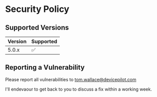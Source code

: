 # Security Policy

## Supported Versions

| Version | Supported          |
| ------- | ------------------ |
| 5.0.x   | :white_check_mark: |

## Reporting a Vulnerability

Please report all vulnerabilities to tom.wallace@devicepilot.com

I'll endevaour to get back to you to discuss a fix within a working week.
